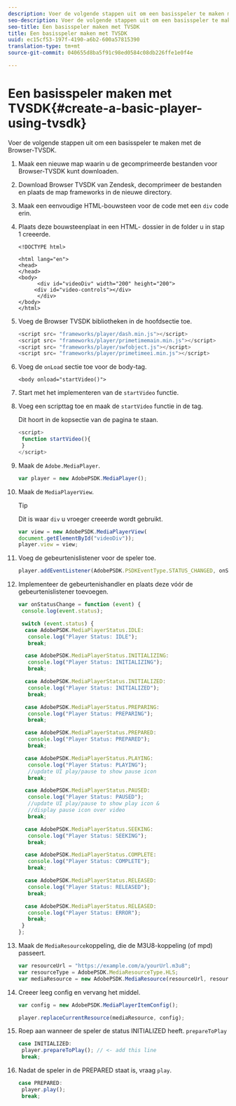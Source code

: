 ```yaml
---
description: Voer de volgende stappen uit om een basisspeler te maken met de Browser-TVSDK.
seo-description: Voer de volgende stappen uit om een basisspeler te maken met de Browser-TVSDK.
seo-title: Een basisspeler maken met TVSDK
title: Een basisspeler maken met TVSDK
uuid: ec15cf53-197f-4190-a6b2-600a57815390
translation-type: tm+mt
source-git-commit: 040655d8ba5f91c98ed0584c08db226ffe1e0f4e

---
```



# Een basisspeler maken met TVSDK{#create-a-basic-player-using-tvsdk}

Voer de volgende stappen uit om een basisspeler te maken met de Browser-TVSDK.

1. Maak een nieuwe map waarin u de gecomprimeerde bestanden voor Browser-TVSDK kunt downloaden.
1. Download Browser TVSDK van Zendesk, decomprimeer de bestanden en plaats de map frameworks in de nieuwe directory.
1. Maak een eenvoudige HTML-bouwsteen voor de code met een `div` code erin.
1. Plaats deze bouwsteenplaat in een HTML- dossier in de folder u in stap 1 creeerde.

   ```
   <!DOCTYPE html> 
   
   <html lang="en"> 
   <head> 
   </head> 
   <body> 
         <div id="videoDiv" width="200" height="200"> 
        <div id="video-controls"></div> 
         </div> 
   </body> 
   </html>
   ```

1. Voeg de Browser TVSDK bibliotheken in de hoofdsectie toe.

   ```js
   <script src= "frameworks/player/dash.min.js"></script> 
   <script src= "frameworks/player/primetimemain.min.js"></script> 
   <script src= "frameworks/player/swfobject.js"></script> 
   <script src= "frameworks/player/primetimeei.min.js"></script>
   ```

1. Voeg de `onLoad` sectie toe voor de body-tag.

   ```
   <body onload="startVideo()">
   ```

1. Start met het implementeren van de `startVideo` functie.
1. Voeg een scripttag toe en maak de `startVideo` functie in de tag.

   Dit hoort in de kopsectie van de pagina te staan.

   ```js
   <script> 
    function startVideo(){ 
    } 
   </script>
   ```

1. Maak de `Adobe.MediaPlayer`.

   ```js
   var player = new AdobePSDK.MediaPlayer();
   ```

1. Maak de `MediaPlayerView`.

   >[!TIP]
   >
   >Dit is waar `div` u vroeger creeerde wordt gebruikt.

   ```js
   var view = new AdobePSDK.MediaPlayerView( 
   document.getElementById("videoDiv")); 
   player.view = view;
   ```

1. Voeg de gebeurtenislistener voor de speler toe.

   ```js
   player.addEventListener(AdobePSDK.PSDKEventType.STATUS_CHANGED, onStatusChange);
   ```

1. Implementeer de gebeurtenishandler en plaats deze vóór de gebeurtenislistener toevoegen.

   ```js
   var onStatusChange = function (event) { 
    console.log(event.status); 
   
    switch (event.status) { 
     case AdobePSDK.MediaPlayerStatus.IDLE: 
      console.log("Player Status: IDLE"); 
      break; 
   
     case AdobePSDK.MediaPlayerStatus.INITIALIZING: 
      console.log("Player Status: INITIALIZING"); 
      break; 
   
     case AdobePSDK.MediaPlayerStatus.INITIALIZED: 
      console.log("Player Status: INITIALIZED"); 
      break; 
   
     case AdobePSDK.MediaPlayerStatus.PREPARING: 
      console.log("Player Status: PREPARING"); 
      break; 
   
     case AdobePSDK.MediaPlayerStatus.PREPARED: 
      console.log("Player Status: PREPARED"); 
      break; 
   
     case AdobePSDK.MediaPlayerStatus.PLAYING: 
      console.log("Player Status: PLAYING"); 
      //update UI play/pause to show pause icon 
      break; 
   
     case AdobePSDK.MediaPlayerStatus.PAUSED: 
      console.log("Player Status: PAUSED"); 
      //update UI play/pause to show play icon & 
      //display pause icon over video 
      break; 
   
     case AdobePSDK.MediaPlayerStatus.SEEKING: 
      console.log("Player Status: SEEKING"); 
      break; 
   
     case AdobePSDK.MediaPlayerStatus.COMPLETE: 
      console.log("Player Status: COMPLETE"); 
      break; 
   
     case AdobePSDK.MediaPlayerStatus.RELEASED: 
      console.log("Player Status: RELEASED"); 
      break; 
   
     case AdobePSDK.MediaPlayerStatus.RELEASED: 
      console.log("Player Status: ERROR"); 
      break; 
    } 
   }; 
   ```

1. Maak de `MediaResource`koppeling, die de M3U8-koppeling (of mpd) passeert.

   ```js
   var resourceUrl = "https://example.com/a/yourUrl.m3u8"; 
   var resourceType = AdobePSDK.MediaResourceType.HLS; 
   var mediaResource = new AdobePSDK.MediaResource(resourceUrl, resourceType, null, false);
   ```

1. Creeer leeg config en vervang het middel.

   ```js
   var config = new AdobePSDK.MediaPlayerItemConfig(); 
   
   player.replaceCurrentResource(mediaResource, config);
   ```

1. Roep aan wanneer de speler de status INITIALIZED heeft. `prepareToPlay`

   ```js
   case INITIALIZED: 
    player.prepareToPlay(); // <- add this line 
    break;
   ```

1. Nadat de speler in de PREPARED staat is, vraag `play`.

   ```js
   case PREPARED: 
    player.play(); 
    break;
   ```

